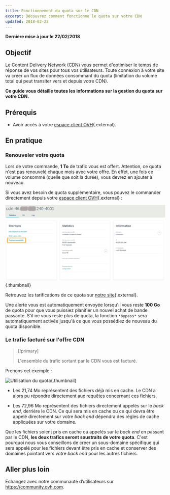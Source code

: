 ```yaml
---
title: Fonctionnement du quota sur le CDN
excerpt: Découvrez comment fonctionne le quota sur votre CDN
updated: 2018-02-22
---
```


**Dernière mise à jour le 22/02/2018**

## Objectif

Le Content Delivery Network (CDN) vous permet d'optimiser le temps de réponse de vos sites pour tous vos utilisateurs. Toute connexion à votre site va créer un flux de données consommant du quota (limitation du volume total qui peut transiter vers et depuis votre CDN).

**Ce guide vous détaille toutes les informations sur la gestion du quota sur votre CDN.**


## Prérequis

- Avoir accès à votre [espace client OVH](https://www.ovh.com/auth/?action=gotomanager&from=https://www.ovh.com/fr/&ovhSubsidiary=fr){.external}.


## En pratique

### Renouveler votre quota

Lors de votre commande, **1 To** de trafic vous est offert. Attention, ce quota n'est pas renouvelé chaque mois avec votre offre. En effet, une fois ce volume consommé (quelle que soit la durée), vous devrez en ajouter à nouveau.

Si vous avez besoin de quota supplémentaire, vous pouvez le commander directement depuis votre [espace client OVH](https://www.ovh.com/auth/?action=gotomanager&from=https://www.ovh.com/fr/&ovhSubsidiary=fr){.external} :

![Ajout de quota](images/add_quota.png){.thumbnail}


Retrouvez les tarifications de ce quota sur [notre site](https://www.ovh.com/fr/cdn/infrastructure/){.external}.

Une alerte vous est automatiquement envoyée lorsqu'il vous reste **100 Go** de quota pour que vous puissiez planifier un nouvel achat de bande passante. S'il ne vous reste plus de quota, la fonction `*bypass*` sera automatiquement activée jusqu'à ce que vous possédiez de nouveau du quota disponible.


### Le trafic facturé sur l'offre CDN

> [!primary]
>
> L'ensemble du trafic sortant par le CDN vous est facturé.  
>

Prenons cet exemple :

![Utilisation du quota](images/quota_used.png){.thumbnail}


- Les 21,74 Mo représentent des fichiers déjà mis en cache. Le CDN a alors pu répondre directement aux requêtes concernant ces fichiers.

- Les 72,96 Mo représentent des fichiers directement appelés sur le *back end*, derrière le CDN. Ce qui sera mis en cache ou ce qui devra être appelé directement sur votre *back end* dépendra des règles de cache appliquées sur votre domaine.


Que les fichiers soient pris en cache ou appelés sur le *back end* en passant par le CDN, **les deux trafics seront soustraits de votre quota**. C'est pourquoi nous vous conseillons de créer un sous-domaine spécifique qui sera appelé pour les fichiers devant être pris en cache et conserver des domaines pointant vers votre *back end* pour les autres fichiers.


## Aller plus loin

Échangez avec notre communauté d’utilisateurs sur <https://community.ovh.com>.